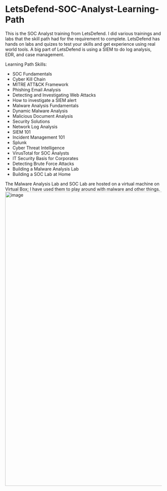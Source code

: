 # LetsDefend-SOC-Analyst-Learning-Path
This is the SOC Analyst training from LetsDefend.
I did various trainings and labs that the skill path had for the requirement to complete.
LetsDefend has hands on labs and quizes to test your skills and get experience using real world tools.
A big part of LetsDefend is using a SIEM to do log analysis, EDR, and case management.


Learning Path Skills:

- SOC Fundamentals                                    
- Cyber Kill Chain                                    
- MITRE ATT&CK Framework                              
- Phishing Email Analysis                             
- Detecting and Investigating Web Attacks             
- How to investigate a SIEM alert                     
- Malware Analysis Fundamentals                       
- Dynamic Malware Analysis                            
- Malicious Document Analysis                         
- Security Solutions                                  
- Network Log Analysis
- SIEM 101
- Incident Management 101
- Splunk
- Cyber Threat Intelligence
- VirusTotal for SOC Analysts
- IT Security Basis for Corporates
- Detecting Brute Force Attacks
- Building a Malware Analysis Lab
- Building a SOC Lab at Home


The Malware Analysis Lab and SOC Lab are hosted on a virtual machine on Virtual Box; I have used them to play around with malware and other things.
<img width="947" alt="image" src="https://github.com/user-attachments/assets/ffaee84c-385e-4ed8-a062-5a6638977de1">

